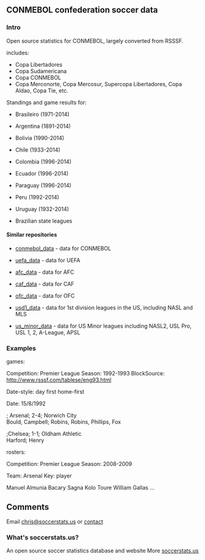 ## CONMEBOL confederation soccer data

### Intro

Open source statistics for CONMEBOL, largely converted from RSSSF.

includes:

* Copa Libertadores
* Copa Sudamericana
* Copa CONMEBOL
* Copa Merconorte, Copa Mercosur, Supercopa Libertadores, Copa Aldao, Copa Tie, etc.

Standings and game results for:

* Brasileiro (1971-2014)
* Argentina (1891-2014)

* Bolivia (1990-2014)
* Chile (1933-2014)
* Colombia (1996-2014)
* Ecuador (1996-2014)
* Paraguay (1996-2014)
* Peru (1992-2014)
* Uruguay (1932-2014)
* Brazilian state leagues


#### Similar repositories

* [conmebol_data](https://github.com/soccerstatsus/conmebol_data) - data for CONMEBOL
* [uefa_data](https://github.com/soccerstatsus/uefa_data) - data for UEFA
* [afc_data](https://github.com/soccerstatsus/afc_data) - data for AFC
* [caf_data](https://github.com/soccerstatsus/caf_data) - data for CAF
* [ofc_data](https://github.com/soccerstatsus/ofc_data) - data for OFC

* [usd1_data](https://github.com/soccerstatsus/usd1_data) - data for 1st division leagues in the US, including NASL and MLS
* [us_minor_data](https://github.com/soccerstatsus/us_minor_data) - data for US Minor leagues including NASL2, USL Pro, USL 1, 2, A-League, APSL



### Examples

games: 

Competition: Premier League
Season: 1992-1993
BlockSource: http://www.rsssf.com/tablese/eng93.html

Date-style: day first
home-first

Date: 15/8/1992

; Arsenal; 2-4; Norwich City                
Bould, Campbell; Robins, Robins, Phillips, Fox

;Chelsea; 1-1; Oldham Athletic             
Harford; Henry

rosters: 

Competition: Premier League
Season: 2008-2009

Team: Arsenal
Key: player

Manuel Almunia
Bacary Sagna
Kolo Toure
William Gallas
...


## Comments

Email chris@soccerstats.us or [contact](http://www.soccerstats.us/contact)


### What's soccerstats.us?

An open source soccer statistics database and website
More [soccerstats.us](http://www.soccerstats.us)
